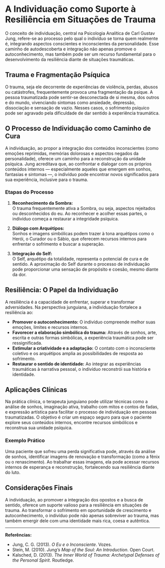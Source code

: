 # A Individuação como Suporte à Resiliência em Situações de Trauma

O conceito de individuação, central na Psicologia Analítica de Carl Gustav Jung, refere-se ao processo pelo qual o indivíduo se torna quem realmente é, integrando aspectos conscientes e inconscientes da personalidade. Esse caminho de autodescoberta e integração não apenas promove o autoconhecimento, mas também pode ser um recurso fundamental para o desenvolvimento da resiliência diante de situações traumáticas.

## Trauma e Fragmentação Psíquica

O trauma, seja ele decorrente de experiências de violência, perdas, abusos ou catástrofes, frequentemente provoca uma fragmentação da psique. A pessoa traumatizada pode sentir-se desconectada de si mesma, dos outros e do mundo, vivenciando sintomas como ansiedade, depressão, dissociação e sensação de vazio. Nesses casos, o sofrimento psíquico pode ser agravado pela dificuldade de dar sentido à experiência traumática.

## O Processo de Individuação como Caminho de Cura

A individuação, ao propor a integração dos conteúdos inconscientes (como emoções reprimidas, memórias dolorosas e aspectos negados da personalidade), oferece um caminho para a reconstrução da unidade psíquica. Jung acreditava que, ao confrontar e dialogar com os próprios conteúdos internos — especialmente aqueles que emergem em sonhos, fantasias e sintomas —, o indivíduo pode encontrar novos significados para sua experiência, inclusive para o trauma.

### Etapas do Processo

1. **Reconhecimento da Sombra:**  
   O trauma frequentemente ativa a Sombra, ou seja, aspectos rejeitados ou desconhecidos do eu. Ao reconhecer e acolher essas partes, o indivíduo começa a restaurar a integridade psíquica.

2. **Diálogo com Arquétipos:**  
   Sonhos e imagens simbólicas podem trazer à tona arquétipos como o Herói, o Curador ou o Sábio, que oferecem recursos internos para enfrentar o sofrimento e buscar a superação.

3. **Integração do Self:**  
   O Self, arquétipo da totalidade, representa o potencial de cura e de sentido. A aproximação do Self durante o processo de individuação pode proporcionar uma sensação de propósito e coesão, mesmo diante da dor.

## Resiliência: O Papel da Individuação

A resiliência é a capacidade de enfrentar, superar e transformar adversidades. Na perspectiva junguiana, a individuação fortalece a resiliência ao:

- **Promover o autoconhecimento:** O indivíduo compreende melhor suas emoções, limites e recursos internos.
- **Favorecer a elaboração simbólica do trauma:** Através de sonhos, arte, escrita e outras formas simbólicas, a experiência traumática pode ser ressignificada.
- **Estimular a criatividade e a adaptação:** O contato com o inconsciente coletivo e os arquétipos amplia as possibilidades de resposta ao sofrimento.
- **Restaurar o sentido de identidade:** Ao integrar as experiências traumáticas à narrativa pessoal, o indivíduo reconstrói sua história e identidade.

## Aplicações Clínicas

Na prática clínica, o terapeuta junguiano pode utilizar técnicas como a análise de sonhos, imaginação ativa, trabalho com mitos e contos de fadas, e expressão artística para facilitar o processo de individuação em pessoas traumatizadas. O objetivo é criar um espaço seguro para que o paciente explore seus conteúdos internos, encontre recursos simbólicos e reconstrua sua unidade psíquica.

### Exemplo Prático

Uma paciente que sofreu uma perda significativa pode, através da análise de sonhos, identificar imagens de renovação e transformação (como a fênix ou o renascimento). Ao trabalhar essas imagens, ela pode acessar recursos internos de esperança e reconstrução, fortalecendo sua resiliência diante do luto.

## Considerações Finais

A individuação, ao promover a integração dos opostos e a busca de sentido, oferece um suporte valioso para a resiliência em situações de trauma. Ao transformar o sofrimento em oportunidade de crescimento e autoconhecimento, o indivíduo pode não apenas sobreviver ao trauma, mas também emergir dele com uma identidade mais rica, coesa e autêntica.

---

**Referências:**

- Jung, C. G. (2013). *O Eu e o Inconsciente*. Vozes.
- Stein, M. (2010). *Jung’s Map of the Soul: An Introduction*. Open Court.
- Kalsched, D. (2013). *The Inner World of Trauma: Archetypal Defenses of the Personal Spirit*. Routledge.